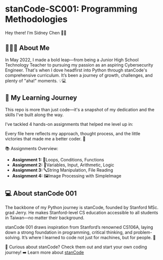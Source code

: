 # stanCode-SC001: Programming Methodologies
Hey there! I’m Sidney Chen 👋✨
## 🧑🏻‍💻 About Me
In May 2022, I made a bold leap—from being a Junior High School Technology Teacher to pursuing my passion as an aspiring Cybersecurity Engineer. That's when I dove headfirst into Python through stanCode's comprehensive curriculum. It’s been a journey of growth, challenges, and plenty of "aha!" moments. 💡💻

## 💪 My Learning Journey
This repo is more than just code—it's a snapshot of my dedication and the skills I’ve built along the way. 

I’ve tackled 4 hands-on assignments that helped me level up in:

Every file here reflects my approach, thought process, and the little victories that made me a better coder. 🚀

📚 Assignments Overview:
- **Assignment 1:** 🔄Loops, Conditions, Functions
- **Assignment 2:** 🧮Variables, Input, Arithmetic, Logic
- **Assignment 3:** 🔤String Manipulation, File Reading
- **Assignment 4:** 🖼Image Processing with SimpleImage

## 💻 About stanCode 001
The backbone of my Python journey is stanCode, founded by Stanford MSc. grad Jerry. He makes Stanford-level CS education accessible to all students in Taiwan—no matter their background.

stanCode 001 draws inspiration from Stanford’s renowned CS106A, laying down a strong foundation in programming, critical thinking, and problem-solving. It’s where I learned to code not just for machines, but for people. 💖

🔗 Curious about stanCode?
Check them out and start your own coding journey! ➡️ Learn more about [stanCode](http://stancode.tw/)

